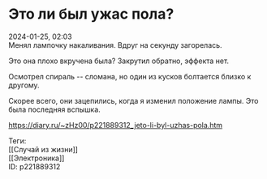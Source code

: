 Это ли был ужас пола?
======================

   
 2024-01-25, 02:03   
  Менял лампочку накаливания. Вдруг на секунду загорелась.   
   
 Это она плохо вкручена была? Закрутил обратно, эффекта нет.   
   
 Осмотрел спираль -- сломана, но один из кусков болтается близко к другому.   
   
 Скорее всего, они зацепились, когда я изменил положение лампы. Это была последняя вспышка.   
    
 <https://diary.ru/~zHz00/p221889312_jeto-li-byl-uzhas-pola.htm>   
   
 Теги:   
 [[Случай из жизни]]   
 [[Электроника]]   
 ID: p221889312